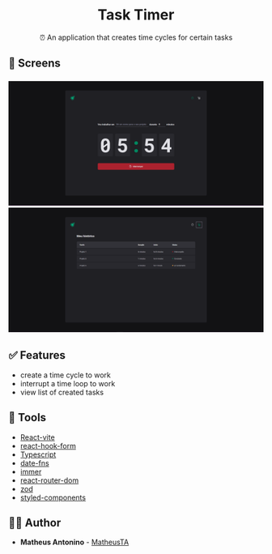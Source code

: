 <h1 align="center">
  <strong>Task Timer</strong>
</h1>

<p align="center">
⏰ An application that creates time cycles for certain tasks
</p>

## 🎨 Screens

<h3 align="center">
  <img alt="task-timer"
    src="./screenshots/task-timer-01.png" />
  <img alt="task-timer"
    src="./screenshots/task-timer-02.png" />
</h3>

## ✅ Features

- create a time cycle to work
- interrupt a time loop to work
- view list of created tasks

## 🧰 Tools

- [React-vite](https://vitejs.dev/)
- [react-hook-form](https://react-hook-form.com/)
- [Typescript](https://www.typescriptlang.org/)
- [date-fns](https://date-fns.org/)
- [immer](https://github.com/immerjs/immer)
- [react-router-dom](https://reactrouter.com/en/main)
- [zod](https://github.com/colinhacks/zod)
- [styled-components](https://styled-components.com/)

## 🙋‍♂️ Author

- **Matheus Antonino** - [MatheusTA](https://github.com/matheusTA)

